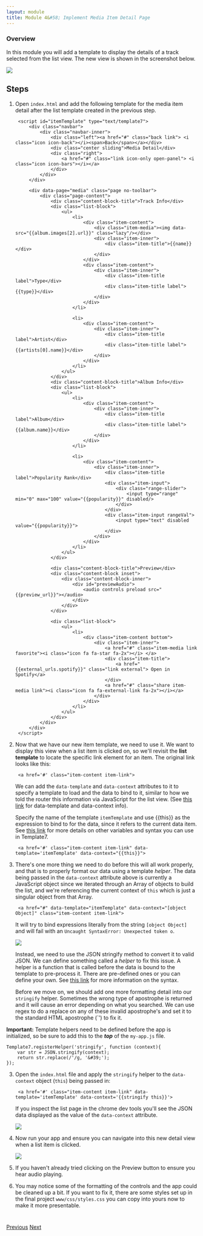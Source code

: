 ```yaml
---
layout: module
title: Module 4&#58; Implement Media Item Detail Page
---
```


### Overview
In this module you will add a template to display the details of a track selected from the list view. The new view is shown in the screenshot below. 

 <img class="screenshot-lg" src="images/detail2.png"/>
 
## Steps
1. Open `index.html` and add the following template for the media item detail after the list template created in the previous step.
        
        <script id="itemTemplate" type="text/template7">
            <div class="navbar">
                <div class="navbar-inner">
                    <div class="left"><a href="#" class="back link"> <i class="icon icon-back"></i><span>Back</span></a></div>
                    <div class="center sliding">Media Detail</div>
                    <div class="right">
                        <a href="#" class="link icon-only open-panel"> <i class="icon icon-bars"></i></a>
                    </div>
                </div>
            </div>
    
            <div data-page="media" class="page no-toolbar">
                <div class="page-content">
                    <div class="content-block-title">Track Info</div>
                    <div class="list-block">
                        <ul>
                            <li>
                                <div class="item-content">
                                    <div class="item-media"><img data-src="{{album.images[2].url}}" class="lazy"/></div>
                                    <div class="item-inner">
                                        <div class="item-title">{{name}}</div>
                                    </div>
                                </div>
                                <div class="item-content">
                                    <div class="item-inner">
                                        <div class="item-title label">Type</div>
                                        <div class="item-title label">{{type}}</div>
                                    </div>
                                </div>
                            </li>
    
                            <li>
                                <div class="item-content">
                                    <div class="item-inner">
                                        <div class="item-title label">Artist</div>
                                        <div class="item-title label">{{artists[0].name}}</div>
                                    </div>
                                </div>
                            </li>
                        </ul>
                    </div>
                    <div class="content-block-title">Album Info</div>
                    <div class="list-block">
                        <ul>
                            <li>
                                <div class="item-content">
                                    <div class="item-inner">
                                        <div class="item-title label">Album</div>
                                        <div class="item-title label">{{album.name}}</div>
                                    </div>
                                </div>
                            </li>
    
                            <li>
                                <div class="item-content">
                                    <div class="item-inner">
                                        <div class="item-title label">Popularity Rank</div>
                                        <div class="item-input">
                                            <div class="range-slider">
                                                <input type="range" min="0" max="100" value="{{popularity}}" disabled/>
                                            </div>
                                        </div>
                                        <div class="item-input rangeVal">
                                            <input type="text" disabled value="{{popularity}}">
                                        </div>
                                    </div>
                                </div>
                            </li>
                        </ul>
                    </div>
    
                    <div class="content-block-title">Preview</div>
                    <div class="content-block inset">
                        <div class="content-block-inner">
                            <div id="previewAudio">
                                <audio controls preload src="{{preview_url}}"></audio>
                            </div>
                        </div>
                    </div>
    
                    <div class="list-block">
                        <ul>
                            <li>
                                <div class="item-content bottom">
                                    <div class="item-inner">
                                        <a href="#" class="item-media link favorite"><i class="icon fa fa-star fa-2x"></i> </a>
                                        <div class="item-title">
                                            <a href="{{external_urls.spotify}}" class="link external"> Open in Spotify</a>
                                        </div>
                                        <a href="#" class="share item-media link"><i class="icon fa fa-external-link fa-2x"></i></a>
                                    </div>
                                </div>
                            </li>
                        </ul>
                    </div>
                </div>
            </div>
        </script>

2. Now that we have our new item template, we need to use it. We want to display this view when a list item is clicked on, so we'll revisit the 
 **list template** to locate the specific link element for an item. The original link looks like this: 
    
        <a href='#' class="item-content item-link">

      We can add the `data-template` and `data-context` attributes to it to specify a template to load and the data to bind to it, similar to how we
      told the router this information via JavaScript for the list view. (See [this link](http://www.idangero.us/framework7/docs/template7-pages.html#.VqbGC1MrKjR) 
      for data-template and data-context info).
       
      Specify the name of the template `itemTemplate` and use &#123;&#123;this&#125;&#125; as the expression to bind to for the data, since it refers to the current 
      data item.  See [this link](http://www.idangero.us/template7/#.VqbGCVMrKjQ) for more details on other variables and syntax you can use in Template7. 

        <a href='#' class="item-content item-link" data-template='itemTemplate' data-context="{{this}}">    
  
2. There's one more thing we need to do before this will all work properly, and that is to properly format our data using a template *helper*. 
 The data being passed in the `data-context` attribute above is currently a JavaScript object since we iterated through an Array of objects
 to build the list, and we're referencing the current context of `this` which is just a singular object from that Array. 
 
        <a href="#" data-template="itemTemplate" data-context="[object Object]" class="item-content item-link">
                                     
    It will try to bind expressions literally from the string `[object Object]` and will fail with an `Uncaught SyntaxError: Unexpected token o`.
 
   <img class="screenshot" src="images/obj-ex.png"/>
 
   Instead, we need to use the JSON stringify method to convert it to valid JSON. We can define something called a *helper* to fix this issue. A 
   helper is a function that is called before the data is bound to the template to pre-process it. There are pre-defined ones or you can define 
   your own. See [this link](http://www.idangero.us/template7/#.VqbGCVMrKjQ) for more information on the syntax. 
 
   Before we move on, we should add one more formatting detail into our `stringify` helper. Sometimes the wrong type of apostrophe is returned 
   and it will cause an error depending on what you searched. We can use regex to do a replace on any of these invalid apostrophe's
   and set it to the standard HTML apostrophe (`&#39;) to fix it.  
 
 **Important:** Template helpers need to be defined before the app is initialized, so be sure to add this to the ***top*** of the `my-app.js` 
 file. 

    Template7.registerHelper('stringify', function (context){
        var str = JSON.stringify(context);
        return str.replace(/'/g, '&#39;');
    });

3. Open the `index.html` file and apply the `stringify` helper to the `data-context` object (`this`) being passed in:
 
        <a href='#' class="item-content item-link" data-template='itemTemplate' data-context='{{stringify this}}'>
        
    If you inspect the list page in the chrome dev tools you'll see the JSON data displayed as the value of the `data-context` attribute. 
            
    <img class="screenshot" src="images/itemData.png"/>
         
2. Now run your app and ensure you can navigate into this new detail view when a list item is clicked. 

    <img class="screenshot" src="images/detail.png"/>
 
3. If you haven't already tried clicking on the Preview button to ensure you hear audio playing.

4. You may notice some of the formatting of the controls and the app could be cleaned up a bit. If you want to fix it, there are some styles 
set up in the final project `www/css/styles.css` you can copy into yours now to make it more presentable.    
           

<div class="row" style="margin-top:40px;">
<div class="col-sm-12">
<a href="module3.html" class="btn btn-default"><i class="glyphicon glyphicon-chevron-left"></i> Previous</a>
<a href="module5.html" class="btn btn-default pull-right">Next <i class="glyphicon
glyphicon-chevron-right"></i></a>
</div>
</div>
